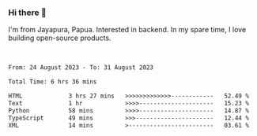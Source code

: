 ### Hi there 👋

I'm from Jayapura, Papua. Interested in backend. In my spare time, I love building open-source products.

<br>

 
 <!--START_SECTION:waka-->

```txt
From: 24 August 2023 - To: 31 August 2023

Total Time: 6 hrs 36 mins

HTML             3 hrs 27 mins   >>>>>>>>>>>>>------------   52.49 %
Text             1 hr            >>>>---------------------   15.23 %
Python           58 mins         >>>>---------------------   14.87 %
TypeScript       49 mins         >>>----------------------   12.44 %
XML              14 mins         >------------------------   03.61 %
```

<!--END_SECTION:waka-->
